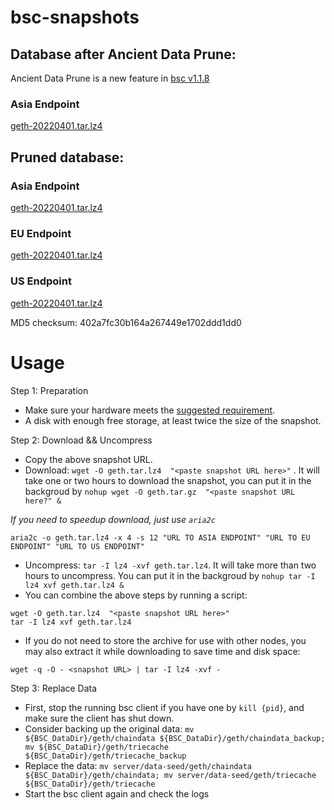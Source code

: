
# bsc-snapshots

## Database after Ancient Data Prune:

Ancient Data Prune is a new feature in [bsc v1.1.8](https://github.com/binance-chain/bsc/releases/tag/v1.1.8)

### Asia Endpoint


[geth-20220401.tar.lz4
](https://tf-dex-prod-public-snapshot-site1.s3-accelerate.amazonaws.com/geth-20220401-prune-ancient.tar.lz4?AWSAccessKeyId=AKIAYINE6SBQPUZDDRRO&Signature=O1um%2Fd6a7hVeQMpnm5M%2Bv3GARV0%3D&Expires=1651482431
)


## Pruned database:


### Asia Endpoint


[geth-20220401.tar.lz4
](https://tf-dex-prod-public-snapshot-site1.s3-accelerate.amazonaws.com/geth-20220401.tar.lz4?AWSAccessKeyId=AKIAYINE6SBQPUZDDRRO&Signature=Sd4bS%2Ff%2BY6LzrV00Y%2BrhihCDgqs%3D&Expires=1651482430
)

### EU Endpoint


[geth-20220401.tar.lz4
](https://tf-dex-prod-public-snapshot.s3-accelerate.amazonaws.com/geth-20220401.tar.lz4?AWSAccessKeyId=AKIAYINE6SBQPUZDDRRO&Signature=3Hy1DF5x%2BqkUpQQb0m6GdVV4F%2Bk%3D&Expires=1651482430
)


### US Endpoint


[geth-20220401.tar.lz4
](https://tf-dex-prod-public-snapshot-site3.s3-accelerate.amazonaws.com/geth-20220401.tar.lz4?AWSAccessKeyId=AKIAYINE6SBQPUZDDRRO&Signature=A2MJz%2BkBYbath%2BtNrhcNNoeHxDA%3D&Expires=1651482430
)

MD5 checksum: 402a7fc30b164a267449e1702ddd1dd0



# Usage 

Step 1: Preparation
- Make sure your hardware meets the [suggested requirement](https://docs.binance.org/smart-chain/developer/fullnode.html).
- A disk with enough free storage, at least twice the size of the snapshot.

Step 2: Download && Uncompress
- Copy the above snapshot URL.
- Download:  `wget -O geth.tar.lz4  "<paste snapshot URL here>"` . It will take one or two hours to download the snapshot, you can put it in the backgroud by `nohup wget -O geth.tar.gz  "<paste snapshot URL here?" &`


*If you need to speedup download, just use `aria2c`*
```
aria2c -o geth.tar.lz4 -x 4 -s 12 "URL TO ASIA ENDPOINT" "URL TO EU ENDPOINT" "URL TO US ENDPOINT"
```


- Uncompress: `tar -I lz4 -xvf geth.tar.lz4`. It will take more than two hours to uncompress. You can put it in the backgroud by `nohup tar -I lz4 xvf geth.tar.lz4 &`
- You can combine the above steps by running a script:
```
wget -O geth.tar.lz4  "<paste snapshot URL here>"
tar -I lz4 xvf geth.tar.lz4
```


- If you do not need to store the archive for use with other nodes, you may also extract it while downloading to save time and disk space:
```
wget -q -O - <snapshot URL> | tar -I lz4 -xvf -
```


Step 3: Replace Data
- First, stop the running bsc client if you have one by `kill {pid}`, and make sure the client has shut down.
- Consider backing up the original data: `mv ${BSC_DataDir}/geth/chaindata ${BSC_DataDir}/geth/chaindata_backup; mv ${BSC_DataDir}/geth/triecache ${BSC_DataDir}/geth/triecache_backup`
- Replace the data: `mv server/data-seed/geth/chaindata ${BSC_DataDir}/geth/chaindata; mv server/data-seed/geth/triecache ${BSC_DataDir}/geth/triecache`
- Start the bsc client again and check the logs

